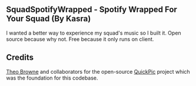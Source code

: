 ## SquadSpotifyWrapped - Spotify Wrapped For Your Squad (By Kasra)

I wanted a better way to experience my squad&apos;s music so I built it. Open source because why not. Free because it only runs on client.

## Credits

[Theo Browne](https://github.com/t3dotgg) and collaborators for the open-source [QuickPic](https://quickpic.t3.gg) project which was the foundation for this codebase.
